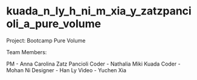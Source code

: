 # kuada_n_ly_h_ni_m_xia_y_zatzpancioli_a_pure_volume

Project: Bootcamp Pure Volume

Team Members:

PM - Anna Carolina Zatz Pancioli
Coder - Nathalia Miki Kuada
Coder - Mohan Ni
Designer - Han Ly
Video - Yuchen Xia
